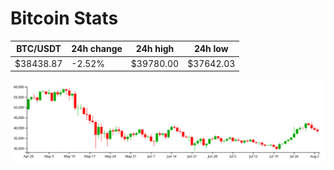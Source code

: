 # Bitcoin Stats

BTC/USDT|24h change|24h high|24h low|
|---|---|---|---|
|$38438.87|-2.52%|$39780.00|$37642.03|

<img src="./chart.svg">
